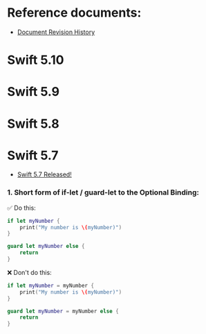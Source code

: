 # Reference documents:

- [Document Revision History](https://docs.swift.org/swift-book/documentation/the-swift-programming-language/revisionhistory/)

# Swift 5.10

# Swift 5.9

# Swift 5.8

# Swift 5.7

- [Swift 5.7 Released!](https://www.swift.org/blog/swift-5.7-released/)

### 1. Short form of if-let / guard-let to the Optional Binding:

✅ Do this:

```swift
if let myNumber {
    print("My number is \(myNumber)")
}
```

```swift
guard let myNumber else {
    return
}
```

❌ Don't do this:

```swift
if let myNumber = myNumber {
    print("My number is \(myNumber)")
}
```

```swift
guard let myNumber = myNumber else {
    return
}
```
